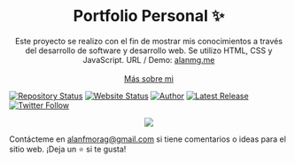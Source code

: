 <!-- PROJECT LOGO -->
<br />
<p align="center">
  <h1 align="center">Portfolio Personal ✨</h1>

  <p align="center">
    Este proyecto se realizo con el fin de mostrar mis conocimientos a través del desarrollo de software y desarrollo web. Se utilizo HTML, CSS y JavaScript. URL / Demo: 
    <a href="http://alanmg.me/">alanmg.me</a>
    <br />
    <br />
    <a href="http://alanmg.me/">Más sobre mi</a>
  </p>
</p>

[![Repository Status](https://img.shields.io/badge/Repository%20Status-Maintained-dark%20green.svg?style=for-the-badge)](https://github.com/alanmgg/Portfolio-personal)
[![Website Status](https://img.shields.io/badge/Website%20Status-Online-green?style=for-the-badge)](http://alanmg.me/)
[![Author](https://img.shields.io/badge/Author-Alan%20Francisco%20Mora%20G-blue.svg?style=for-the-badge)](https://github.com/alanmgg)
[![Latest Release](https://img.shields.io/badge/Latest%20Release-14%20Aug%202022-yellow.svg?style=for-the-badge)](https://github.com/alanmgg/Portfolio-personal/commits/main)
[![Twitter Follow](https://img.shields.io/twitter/follow/alanmgggg?color=ffcc66&logo=twitter&logoColor=ffffff&style=for-the-badge)](https://twitter.com/alanmgggg)

<p align="center">
  <kbd>
    <img src="portfolio-personal.gif"></img>
  </kbd>
</p>

Contácteme en alanfmorag@gmail.com si tiene comentarios o ideas para el sitio web. ¡Deja un ⭐ si te gusta!
